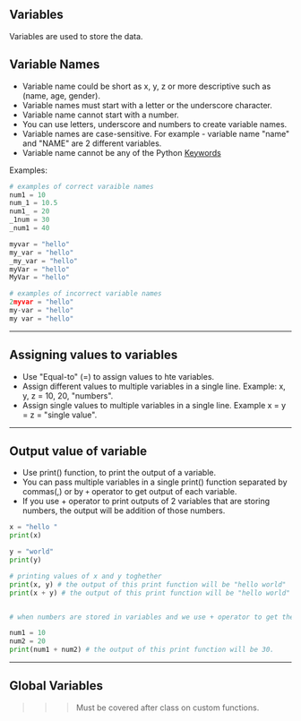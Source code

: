 ## Variables

Variables are used to store the data. 

## Variable Names
- Variable name could be short as x, y, z or more descriptive such as (name, age, gender).
- Variable names must start with a letter or the underscore character.
- Variable name cannot start with a number.
- You can use letters, underscore and numbers to create variable names.
- Variable names are case-sensitive. For example - variable name "name" and "NAME" are 2 different variables. 
- Variable name cannot be any of the Python [Keywords](https://www.w3schools.com/python/python_ref_keywords.asp)

Examples:

```python
# examples of correct varaible names
num1 = 10
num_1 = 10.5
num1_ = 20
_1num = 30
_num1 = 40

myvar = "hello"
my_var = "hello"
_my_var = "hello"
myVar = "hello"
MyVar = "hello"
```


```python
# examples of incorrect variable names
2myvar = "hello"
my-var = "hello"
my var = "hello"
```

---


## Assigning values to variables

- Use "Equal-to" (=) to assign values to hte variables.
- Assign different values to multiple variables in a single line. Example: x, y, z = 10, 20, "numbers".
- Assign single values to multiple variables in a single line. Example x = y = z = "single value".


---


## Output value of variable

- Use print() function, to print the output of a variable.
- You can pass multiple variables in a single print() function separated by commas(,) or by `+` operator to get output of each variable.
- If you use + operator to print outputs of 2 variables that are storing numbers, the output will be addition of those numbers.

```python
x = "hello "
print(x)

y = "world"
print(y)

# printing values of x and y toghether
print(x, y) # the output of this print function will be "hello world"
print(x + y) # the output of this print function will be "hello world"

```

```python

# when numbers are stored in variables and we use + operator to get the combined output of such 2 variables.

num1 = 10
num2 = 20
print(num1 + num2) # the output of this print function will be 30.
```


---


## Global Variables

>>> Must be covered after class on custom functions. 
